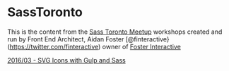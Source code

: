 # SassToronto

This is the content from the [Sass Toronto Meetup](http://www.meetup.com/SassTO)  workshops created and run by Front End Architect, Aidan Foster [@finteractive}(https://twitter.com/finteractive) owner of [Foster Interactive](http://fosterinteractive.com)


[2016/03 - SVG Icons with Gulp and Sass](/SVG-icons/readme.md)






